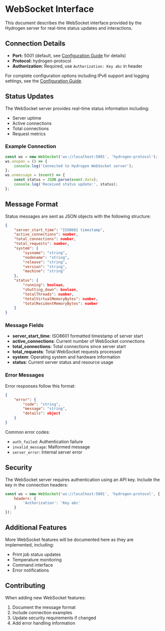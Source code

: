 # WebSocket Interface

This document describes the WebSocket interface provided by the Hydrogen server for real-time status updates and interactions.

## Connection Details

- **Port:** 5001 (default, see [Configuration Guide](./Configuration.md) for details)
- **Protocol:** hydrogen-protocol
- **Authorization:** Required, use `Authorization: Key abc` in header

For complete configuration options including IPv6 support and logging settings, see the [Configuration Guide](./Configuration.md#websocket).

## Status Updates

The WebSocket server provides real-time status information including:
- Server uptime
- Active connections
- Total connections
- Request metrics

### Example Connection

```javascript
const ws = new WebSocket('ws://localhost:5001', 'hydrogen-protocol');
ws.onopen = () => {
    console.log('Connected to Hydrogen WebSocket server');
};
ws.onmessage = (event) => {
    const status = JSON.parse(event.data);
    console.log('Received status update:', status);
};
```

## Message Format

Status messages are sent as JSON objects with the following structure:

```json
{
    "server_start_time": "ISO8601 timestamp",
    "active_connections": number,
    "total_connections": number,
    "total_requests": number,
    "system": {
        "sysname": "string",
        "nodename": "string",
        "release": "string",
        "version": "string",
        "machine": "string"
    },
    "status": {
        "running": boolean,
        "shutting_down": boolean,
        "totalThreads": number,
        "totalVirtualMemoryBytes": number,
        "totalResidentMemoryBytes": number
    }
}
```

### Message Fields

- **server_start_time**: ISO8601 formatted timestamp of server start
- **active_connections**: Current number of WebSocket connections
- **total_connections**: Total connections since server start
- **total_requests**: Total WebSocket requests processed
- **system**: Operating system and hardware information
- **status**: Current server status and resource usage

### Error Messages

Error responses follow this format:

```json
{
    "error": {
        "code": "string",
        "message": "string",
        "details": object
    }
}
```

Common error codes:
- `auth_failed`: Authentication failure
- `invalid_message`: Malformed message
- `server_error`: Internal server error

## Security

The WebSocket server requires authentication using an API key. Include the key in the connection headers:

```javascript
const ws = new WebSocket('ws://localhost:5001', 'hydrogen-protocol', {
    headers: {
        'Authorization': 'Key abc'
    }
});
```

## Additional Features

More WebSocket features will be documented here as they are implemented, including:
- Print job status updates
- Temperature monitoring
- Command interface
- Error notifications

## Contributing

When adding new WebSocket features:
1. Document the message format
2. Include connection examples
3. Update security requirements if changed
4. Add error handling information